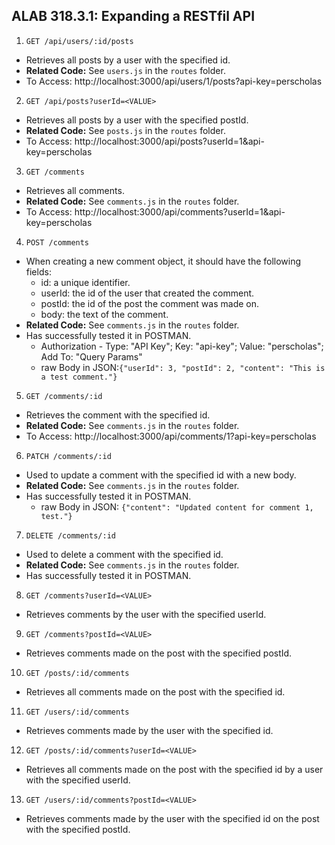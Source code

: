 ## ALAB 318.3.1: Expanding a RESTfil API

1. `GET /api/users/:id/posts`

- Retrieves all posts by a user with the specified id.
- **Related Code:** See `users.js` in the `routes` folder.
- To Access: http://localhost:3000/api/users/1/posts?api-key=perscholas

2. `GET /api/posts?userId=<VALUE>`

- Retrieves all posts by a user with the specified postId.
- **Related Code:** See `posts.js` in the `routes` folder.
- To Access: http://localhost:3000/api/posts?userId=1&api-key=perscholas

3. `GET /comments`

- Retrieves all comments.
- **Related Code:** See `comments.js` in the `routes` folder.
- To Access: http://localhost:3000/api/comments?userId=1&api-key=perscholas

4. `POST /comments`

- When creating a new comment object, it should have the following fields:
  - id: a unique identifier.
  - userId: the id of the user that created the comment.
  - postId: the id of the post the comment was made on.
  - body: the text of the comment.
- **Related Code:** See `comments.js` in the `routes` folder.
- Has successfully tested it in POSTMAN.
  - Authorization - Type: "API Key"; Key: "api-key"; Value: "perscholas"; Add To: "Query Params"
  - raw Body in JSON:`{"userId": 3, "postId": 2, "content": "This is a test comment."}`

5. `GET /comments/:id`

- Retrieves the comment with the specified id.
- **Related Code:** See `comments.js` in the `routes` folder.
- To Access: http://localhost:3000/api/comments/1?api-key=perscholas

6. `PATCH /comments/:id`

- Used to update a comment with the specified id with a new body.
- **Related Code:** See `comments.js` in the `routes` folder.
- Has successfully tested it in POSTMAN.
  - raw Body in JSON: `{"content": "Updated content for comment 1, test."}`

7. `DELETE /comments/:id`

- Used to delete a comment with the specified id.
- **Related Code:** See `comments.js` in the `routes` folder.
- Has successfully tested it in POSTMAN.

8. `GET /comments?userId=<VALUE>`

- Retrieves comments by the user with the specified userId.

9. `GET /comments?postId=<VALUE>`

- Retrieves comments made on the post with the specified postId.

10. `GET /posts/:id/comments`

- Retrieves all comments made on the post with the specified id.

11. `GET /users/:id/comments`

- Retrieves comments made by the user with the specified id.

12. `GET /posts/:id/comments?userId=<VALUE>`

- Retrieves all comments made on the post with the specified id by a user with the specified userId.

13. `GET /users/:id/comments?postId=<VALUE>`

- Retrieves comments made by the user with the specified id on the post with the specified postId.
